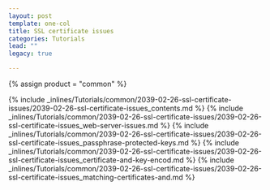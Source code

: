 ```yaml
---
layout: post
template: one-col
title: SSL certificate issues
categories: Tutorials
lead: ""
legacy: true

---
```

{% assign product = "common" %}


{% include _inlines/Tutorials/common/2039-02-26-ssl-certificate-issues/2039-02-26-ssl-certificate-issues_contents.md %}
{% include _inlines/Tutorials/common/2039-02-26-ssl-certificate-issues/2039-02-26-ssl-certificate-issues_web-server-issues.md %}
{% include _inlines/Tutorials/common/2039-02-26-ssl-certificate-issues/2039-02-26-ssl-certificate-issues_passphrase-protected-keys.md %}
{% include _inlines/Tutorials/common/2039-02-26-ssl-certificate-issues/2039-02-26-ssl-certificate-issues_certificate-and-key-encod.md %}
{% include _inlines/Tutorials/common/2039-02-26-ssl-certificate-issues/2039-02-26-ssl-certificate-issues_matching-certificates-and.md %}
